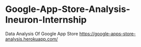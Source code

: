 # Google-App-Store-Analysis-Ineuron-Internship
Data Analysis Of Google App Store
https://google-apps-store-analysis.herokuapp.com/
